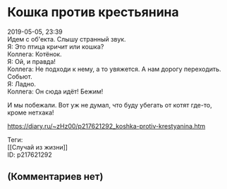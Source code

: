 Кошка против крестьянина
========================

  
2019-05-05, 23:39  
 Идем с об'екта. Слышу странный звук.   
 Я: Это птица кричит или кошка?   
 Коллега: Котёнок.   
 Я: Ой, и правда!   
 Коллега: Не подходи к нему, а то увяжется. А нам дорогу переходить. Собьют.   
 Я: Ладно.   
 Коллега: Он сюда идёт! Бежим!   
   
 И мы побежали. Вот уж не думал, что буду убегать от котят где-то, кроме нетхака!   
  
<https://diary.ru/~zHz00/p217621292_koshka-protiv-krestyanina.htm>  
  
Теги:  
[[Случай из жизни]]  
ID: p217621292  


(Комментариев нет)
------------------